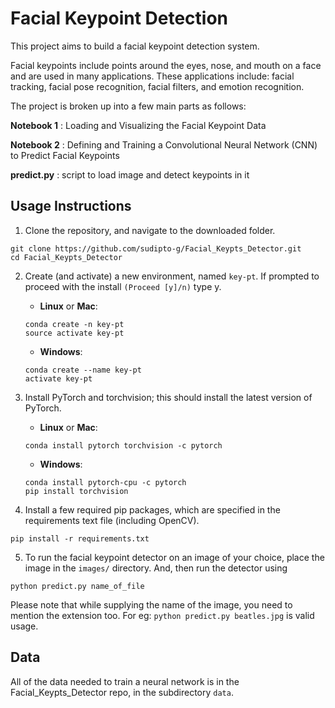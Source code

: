[//]: # (Image References)

# Facial Keypoint Detection

This project aims to build a facial keypoint detection system.  
 
Facial keypoints include points around the eyes, nose, and mouth on a face and are used in many applications. These applications include: facial tracking, facial pose recognition, facial filters, and emotion recognition.  


The project is broken up into a few main parts as follows:  

__Notebook 1__ : Loading and Visualizing the Facial Keypoint Data

__Notebook 2__ : Defining and Training a Convolutional Neural Network (CNN) to Predict Facial Keypoints

__predict.py__ : script to load image and detect keypoints in it




## Usage Instructions

1. Clone the repository, and navigate to the downloaded folder. 
```
git clone https://github.com/sudipto-g/Facial_Keypts_Detector.git
cd Facial_Keypts_Detector
```

2. Create (and activate) a new environment, named `key-pt`. If prompted to proceed with the install `(Proceed [y]/n)` type y.

	- __Linux__ or __Mac__: 
	```
	conda create -n key-pt
	source activate key-pt
	```
	- __Windows__: 
	```
	conda create --name key-pt
	activate key-pt
	```
	

3. Install PyTorch and torchvision; this should install the latest version of PyTorch.
	
	- __Linux__ or __Mac__: 
	```
	conda install pytorch torchvision -c pytorch 
	```
	- __Windows__: 
	```
	conda install pytorch-cpu -c pytorch
	pip install torchvision
	```

4. Install a few required pip packages, which are specified in the requirements text file (including OpenCV).
```
pip install -r requirements.txt
```

5. To run the facial keypoint detector on an image of your choice, place the image in the ```images/``` directory. And, then run the detector using
```
python predict.py name_of_file
```
Please note that while supplying the name of the image, you need to mention the extension too. For eg: ```python predict.py beatles.jpg``` is valid usage. 

## Data

All of the data needed to train a neural network is in the Facial\_Keypts\_Detector repo, in the subdirectory `data`.  

